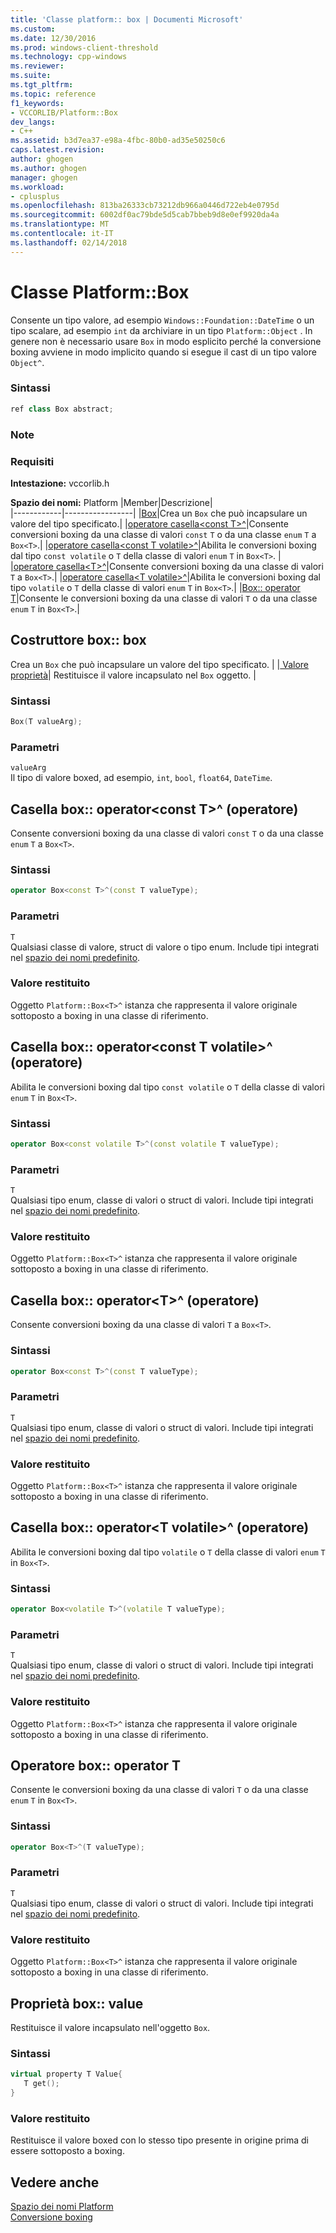 ```yaml
---
title: 'Classe platform:: box | Documenti Microsoft'
ms.custom: 
ms.date: 12/30/2016
ms.prod: windows-client-threshold
ms.technology: cpp-windows
ms.reviewer: 
ms.suite: 
ms.tgt_pltfrm: 
ms.topic: reference
f1_keywords:
- VCCORLIB/Platform::Box
dev_langs:
- C++
ms.assetid: b3d7ea37-e98a-4fbc-80b0-ad35e50250c6
caps.latest.revision: 
author: ghogen
ms.author: ghogen
manager: ghogen
ms.workload:
- cplusplus
ms.openlocfilehash: 813ba26333cb73212db966a0446d722eb4e0795d
ms.sourcegitcommit: 6002df0ac79bde5d5cab7bbeb9d8e0ef9920da4a
ms.translationtype: MT
ms.contentlocale: it-IT
ms.lasthandoff: 02/14/2018
---
```

# <a name="platformbox-class"></a>Classe Platform::Box
Consente un tipo valore, ad esempio `Windows::Foundation::DateTime` o un tipo scalare, ad esempio `int` da archiviare in un tipo `Platform::Object` . In genere non è necessario usare `Box` in modo esplicito perché la conversione boxing avviene in modo implicito quando si esegue il cast di un tipo valore `Object^`.  
  
### <a name="syntax"></a>Sintassi  
  
```cpp  
ref class Box abstract;  
```  
  ### <a name="remarks"></a>Note  
  
### <a name="requirements"></a>Requisiti  
 **Intestazione:** vccorlib.h  
  
 **Spazio dei nomi:** Platform
|Member|Descrizione|  
|------------|-----------------|
|[Box](#ctor)|Crea un `Box` che può incapsulare un valore del tipo specificato.|
|[operatore casella&lt;const T&gt;^](#box-const-t)|Consente conversioni boxing da una classe di valori `const` `T` o da una classe `enum` `T` a `Box<T>`.|
|[operatore casella&lt;const T volatile&gt;^](#box-const-volatile-t)|Abilita le conversioni boxing dal tipo `const volatile` o `T` della classe di valori `enum` `T` in `Box<T>`. |
|[operatore casella&lt;T&gt;^](#box-t)|Consente conversioni boxing da una classe di valori `T` a `Box<T>`.|
|[operatore casella&lt;T volatile&gt;^](#box-volatile-t)|Abilita le conversioni boxing dal tipo `volatile` o `T` della classe di valori `enum` `T` in `Box<T>`.|
|[Box:: operator T](#t)|Consente le conversioni boxing da una classe di valori `T` o da una classe `enum` `T` in `Box<T>`.| 
## <a name="ctor"></a> Costruttore box:: box
Crea un `Box` che può incapsulare un valore del tipo specificato. | |[ Valore proprietà](#value)| Restituisce il valore incapsulato nel `Box` oggetto. |  
### <a name="syntax"></a>Sintassi  
  
```cpp  
Box(T valueArg);  
```  
  
### <a name="parameters"></a>Parametri  
 `valueArg`  
 Il tipo di valore boxed, ad esempio, `int`, `bool`, `float64`, `DateTime`.  
  

## <a name="box-const-t"></a> Casella box:: operator&lt;const T&gt;^ (operatore)
Consente conversioni boxing da una classe di valori `const` `T` o da una classe `enum` `T` a `Box<T>`.  
  
### <a name="syntax"></a>Sintassi  
  
```cpp  
operator Box<const T>^(const T valueType);  
```  
  
### <a name="parameters"></a>Parametri  
 `T`  
 Qualsiasi classe di valore, struct di valore o tipo enum. Include tipi integrati nel [spazio dei nomi predefinito](../cppcx/default-namespace.md).  
  
### <a name="return-value"></a>Valore restituito  
 Oggetto `Platform::Box<T>^` istanza che rappresenta il valore originale sottoposto a boxing in una classe di riferimento.  
  
## <a name="box-const-volatile-t"></a> Casella box:: operator&lt;const T volatile&gt;^ (operatore)
Abilita le conversioni boxing dal tipo `const volatile` o `T` della classe di valori `enum` `T` in `Box<T>`.  
  
### <a name="syntax"></a>Sintassi  
  
```cpp  
operator Box<const volatile T>^(const volatile T valueType);  
```  
  
### <a name="parameters"></a>Parametri  
 `T`  
 Qualsiasi tipo enum, classe di valori o struct di valori. Include tipi integrati nel [spazio dei nomi predefinito](../cppcx/default-namespace.md).  
  
### <a name="return-value"></a>Valore restituito  
 Oggetto `Platform::Box<T>^` istanza che rappresenta il valore originale sottoposto a boxing in una classe di riferimento.  
  
## <a name="box-t"></a> Casella box:: operator&lt;T&gt;^ (operatore)
Consente conversioni boxing da una classe di valori `T` a `Box<T>`.  
  
### <a name="syntax"></a>Sintassi  
  
```cpp  
operator Box<const T>^(const T valueType);  
```  
  
### <a name="parameters"></a>Parametri  
 `T`  
 Qualsiasi tipo enum, classe di valori o struct di valori. Include tipi integrati nel [spazio dei nomi predefinito](../cppcx/default-namespace.md).  
  
### <a name="return-value"></a>Valore restituito  
 Oggetto `Platform::Box<T>^` istanza che rappresenta il valore originale sottoposto a boxing in una classe di riferimento.  
  
## <a name="box-volatile-t"></a> Casella box:: operator&lt;T volatile&gt;^ (operatore)
Abilita le conversioni boxing dal tipo `volatile` o `T` della classe di valori `enum` `T` in `Box<T>`.  
  
### <a name="syntax"></a>Sintassi  
  
```cpp  
operator Box<volatile T>^(volatile T valueType);  
```  
  
### <a name="parameters"></a>Parametri  
 `T`  
 Qualsiasi tipo enum, classe di valori o struct di valori. Include tipi integrati nel [spazio dei nomi predefinito](../cppcx/default-namespace.md).  
  
### <a name="return-value"></a>Valore restituito  
 Oggetto `Platform::Box<T>^` istanza che rappresenta il valore originale sottoposto a boxing in una classe di riferimento.  
  
## <a name="t"></a>  Operatore box:: operator T
Consente le conversioni boxing da una classe di valori `T` o da una classe `enum` `T` in `Box<T>`.  
  
### <a name="syntax"></a>Sintassi  
  
```cpp  
operator Box<T>^(T valueType);  
```  
  
### <a name="parameters"></a>Parametri  
 `T`  
 Qualsiasi tipo enum, classe di valori o struct di valori. Include tipi integrati nel [spazio dei nomi predefinito](../cppcx/default-namespace.md).  
  
### <a name="return-value"></a>Valore restituito  
 Oggetto `Platform::Box<T>^` istanza che rappresenta il valore originale sottoposto a boxing in una classe di riferimento.  
  

## <a name="value"></a> Proprietà box:: value
Restituisce il valore incapsulato nell'oggetto `Box`.  
  
### <a name="syntax"></a>Sintassi  
  
```cpp  
virtual property T Value{  
   T get();  
}  
```  
  
### <a name="return-value"></a>Valore restituito  
 Restituisce il valore boxed con lo stesso tipo presente in origine prima di essere sottoposto a boxing.  
  
  
## <a name="see-also"></a>Vedere anche  
 [Spazio dei nomi Platform](../cppcx/platform-namespace-c-cx.md)   
 [Conversione boxing](../cppcx/boxing-c-cx.md)